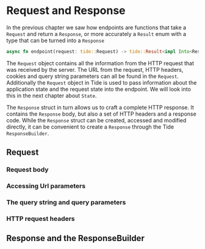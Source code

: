 # Request and Response

In the previous chapter we saw how endpoints are functions that take a `Request` and return a `Response`, or more accurately a `Result` enum with a type that can be turned into a `Response`
```rust
async fn endpoint(request: tide::Request) -> tide::Result<impl Into<Response>>
```
The `Request` object contains all the information from the HTTP request that was received by the server. The URL from the request, HTTP headers, cookies and query string parameters can all be found in the `Request`.
Additionally the `Request` object in Tide is used to pass information about the application state and the request state into the endpoint. We will look into this in the next chapter about `State`.

The `Response` struct in turn allows us to craft a complete HTTP response. It contains the `Response` body, but also a set of HTTP headers and a response code. While the `Response` struct can be created, accessed and modified directly, it can be convenient to create a `Response` through the Tide `ResponseBuilder`.

## Request

### Request body

### Accessing Url parameters

### The query string and query parameters

### HTTP request headers

## Response and the ResponseBuilder


